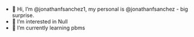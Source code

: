 - 👋 Hi, I’m @jonathanfsanchez1, my personal is @jonathanfsanchez - big surprise.
- 👀 I’m interested in Null
- 🌱 I’m currently learning pbms

<!---
jonathanfsanchez1/jonathanfsanchez1 is a ✨ special ✨ repository because its `README.md` (this file) appears on your GitHub profile.
You can click the Preview link to take a look at your changes.
--->

